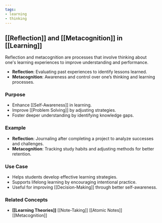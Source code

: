 ```yaml
---
tags:
- learning
- thinking
---
```


## **[[Reflection]] and [[Metacognition]] in [[Learning]]**

Reflection and metacognition are processes that involve thinking about one's learning experiences to improve understanding and performance.

- **Reflection**: Evaluating past experiences to identify lessons learned.
- **Metacognition**: Awareness and control over one’s thinking and learning processes.

### **Purpose**

- Enhance [[Self-Awareness]] in learning.
- Improve [[Problem Solving]] by adjusting strategies.
- Foster deeper understanding by identifying knowledge gaps.

### **Example**

- **Reflection**: Journaling after completing a project to analyze successes and challenges.
- **Metacognition**: Tracking study habits and adjusting methods for better retention.

### **Use Case**

- Helps students develop effective learning strategies.
- Supports lifelong learning by encouraging intentional practice.
- Useful for improving [[Decision-Making]] through better self-awareness.

### **Related Concepts**

- **[[Learning Theories]]**  [[Note-Taking]] [[Atomic Notes]]  [[Metacognition]]
